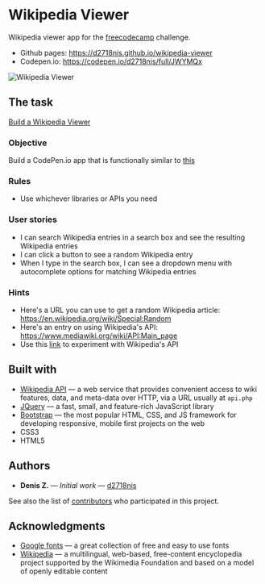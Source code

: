 Wikipedia Viewer
==========
Wikipedia viewer app for the [freecodecamp](https://www.freecodecamp.com) challenge.
* Github pages: https://d2718nis.github.io/wikipedia-viewer
* Codepen.io: https://codepen.io/d2718nis/full/JWYMQx

![Wikipedia Viewer](https://d2718nis.github.io/img/portfolio4.png "Wikipedia Viewer")


The task
----------
[Build a Wikipedia Viewer](https://www.freecodecamp.com/challenges/build-a-wikipedia-viewer)

### Objective
Build a CodePen.io app that is functionally similar to [this](https://codepen.io/FreeCodeCamp/full/wGqEga)

### Rules
* Use whichever libraries or APIs you need

### User stories
* I can search Wikipedia entries in a search box and see the resulting Wikipedia entries
* I can click a button to see a random Wikipedia entry
* When I type in the search box, I can see a dropdown menu with autocomplete options for matching Wikipedia entries

### Hints
* Here's a URL you can use to get a random Wikipedia article: https://en.wikipedia.org/wiki/Special:Random
* Here's an entry on using Wikipedia's API: https://www.mediawiki.org/wiki/API:Main_page
* Use this 
  [link](https://en.wikipedia.org/wiki/Special:ApiSandbox#action=query&titles=Main%20Page&prop=revisions&rvprop=content&format=jsonfm) 
  to experiment with Wikipedia's API


Built with
----------
* [Wikipedia API](https://www.mediawiki.org/wiki/API:Main_page) &#8212; a web service that provides convenient 
  access to wiki features, data, and meta-data over HTTP, via a URL usually at `api.php`
* [JQuery](https://jquery.com) &#8212; a fast, small, and feature-rich JavaScript library
* [Bootstrap](http://getbootstrap.com) &#8212; the most popular HTML, CSS, and JS framework for developing
  responsive, mobile first projects on the web
* CSS3
* HTML5


Authors
----------
* **Denis Z.** &#8212; *Initial work* &#8212; [d2718nis](https://github.com/d2718nis)

See also the list of [contributors](https://github.com/d2718nis/wikipedia-viewer/contributors)
who participated in this project.


Acknowledgments
----------
* [Google fonts](https://fonts.google.com) &#8212; a great collection of free and easy to use fonts
* [Wikipedia](https://en.wikipedia.org/wiki/Main_Page) &#8212; a multilingual, web-based, free-content 
  encyclopedia project supported by the Wikimedia Foundation and based on a model of openly editable content
  
